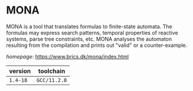 # MONA

MONA is a tool that translates formulas to finite-state automata. The formulas may express search patterns, temporal properties of reactive systems, parse tree constraints, etc. MONA analyses the automaton resulting from the compilation and prints out "valid" or a counter-example.

*homepage*: <https://www.brics.dk/mona/index.html>

version | toolchain
--------|----------
``1.4-18`` | ``GCC/11.2.0``

